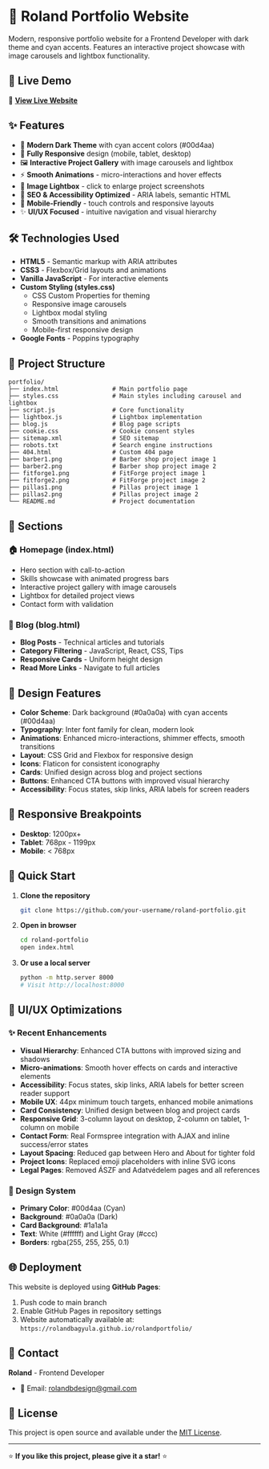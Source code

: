 # 🌟 Roland Portfolio Website

Modern, responsive portfolio website for a Frontend Developer with dark theme and cyan accents. Features an interactive project showcase with image carousels and lightbox functionality.

## 🚀 Live Demo

🔗 **[View Live Website](https://rolandbagyula.github.io/rolandportfolio/)**

## ✨ Features

- 🎨 **Modern Dark Theme** with cyan accent colors (#00d4aa)
- 📱 **Fully Responsive** design (mobile, tablet, desktop)
- 🖼️ **Interactive Project Gallery** with image carousels and lightbox
- ⚡ **Smooth Animations** - micro-interactions and hover effects
- 🔄 **Image Lightbox** - click to enlarge project screenshots
- 🎯 **SEO & Accessibility Optimized** - ARIA labels, semantic HTML
- 📱 **Mobile-Friendly** - touch controls and responsive layouts
- ✨ **UI/UX Focused** - intuitive navigation and visual hierarchy

## 🛠️ Technologies Used

- **HTML5** - Semantic markup with ARIA attributes
- **CSS3** - Flexbox/Grid layouts and animations
- **Vanilla JavaScript** - For interactive elements
- **Custom Styling (styles.css)**
  - CSS Custom Properties for theming
  - Responsive image carousels
  - Lightbox modal styling
  - Smooth transitions and animations
  - Mobile-first responsive design
- **Google Fonts** - Poppins typography

## 📁 Project Structure

```
portfolio/
├── index.html               # Main portfolio page
├── styles.css               # Main styles including carousel and lightbox
├── script.js                # Core functionality
├── lightbox.js              # Lightbox implementation
├── blog.js                  # Blog page scripts
├── cookie.css               # Cookie consent styles
├── sitemap.xml              # SEO sitemap
├── robots.txt               # Search engine instructions
├── 404.html                 # Custom 404 page
├── barber1.png              # Barber shop project image 1
├── barber2.png              # Barber shop project image 2
├── fitforge1.png            # FitForge project image 1
├── fitforge2.png            # FitForge project image 2
├── pillas1.png              # Pillas project image 1
├── pillas2.png              # Pillas project image 2
└── README.md                # Project documentation
```

## 🎯 Sections

### 🏠 Homepage (index.html)
- Hero section with call-to-action
- Skills showcase with animated progress bars
- Interactive project gallery with image carousels
- Lightbox for detailed project views
- Contact form with validation

### 📝 Blog (blog.html)
- **Blog Posts** - Technical articles and tutorials
- **Category Filtering** - JavaScript, React, CSS, Tips
- **Responsive Cards** - Uniform height design
- **Read More Links** - Navigate to full articles

## 🎨 Design Features

- **Color Scheme**: Dark background (#0a0a0a) with cyan accents (#00d4aa)
- **Typography**: Inter font family for clean, modern look
- **Animations**: Enhanced micro-interactions, shimmer effects, smooth transitions
- **Layout**: CSS Grid and Flexbox for responsive design
- **Icons**: Flaticon for consistent iconography
- **Cards**: Unified design across blog and project sections
- **Buttons**: Enhanced CTA buttons with improved visual hierarchy
- **Accessibility**: Focus states, skip links, ARIA labels for screen readers

## 📱 Responsive Breakpoints

- **Desktop**: 1200px+
- **Tablet**: 768px - 1199px
- **Mobile**: < 768px

## 🚀 Quick Start

1. **Clone the repository**
   ```bash
   git clone https://github.com/your-username/roland-portfolio.git
   ```

2. **Open in browser**
   ```bash
   cd roland-portfolio
   open index.html
   ```

3. **Or use a local server**
   ```bash
   python -m http.server 8000
   # Visit http://localhost:8000
   ```

## 🎯 UI/UX Optimizations

### ✨ Recent Enhancements
- **Visual Hierarchy**: Enhanced CTA buttons with improved sizing and shadows
- **Micro-animations**: Smooth hover effects on cards and interactive elements
- **Accessibility**: Focus states, skip links, ARIA labels for better screen reader support
- **Mobile UX**: 44px minimum touch targets, enhanced mobile animations
- **Card Consistency**: Unified design between blog and project cards
- **Responsive Grid**: 3-column layout on desktop, 2-column on tablet, 1-column on mobile
- **Contact Form**: Real Formspree integration with AJAX and inline success/error states
- **Layout Spacing**: Reduced gap between Hero and About for tighter fold
- **Project Icons**: Replaced emoji placeholders with inline SVG icons
- **Legal Pages**: Removed ÁSZF and Adatvédelem pages and all references

### 🎨 Design System
- **Primary Color**: #00d4aa (Cyan)
- **Background**: #0a0a0a (Dark)
- **Card Background**: #1a1a1a
- **Text**: White (#ffffff) and Light Gray (#ccc)
- **Borders**: rgba(255, 255, 255, 0.1)

## 🌐 Deployment

This website is deployed using **GitHub Pages**:

1. Push code to main branch
2. Enable GitHub Pages in repository settings
3. Website automatically available at: `https://rolandbagyula.github.io/rolandportfolio/`

## 📧 Contact

**Roland** - Frontend Developer
- 📧 Email: rolandbdesign@gmail.com

## 📄 License

This project is open source and available under the [MIT License](LICENSE).

---

⭐ **If you like this project, please give it a star!** ⭐
